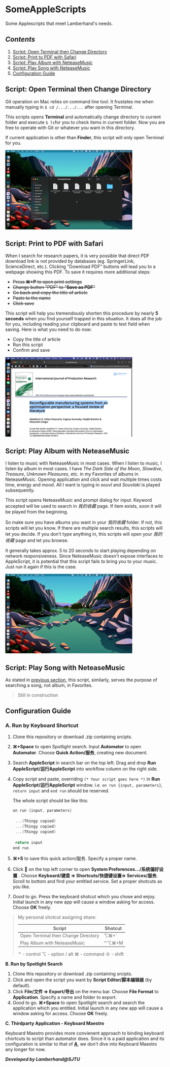 # SomeAppleScripts
Some Applescripts that meet Lamberhand's needs.



## *Contents*

1. [Script: Open Terminal then Change Directory](#dir)
2. [Script: Print to PDF with Safari](#print)
3. [Script: Play Album with NeteaseMusic](#album)
4. [Script: Play Song with NeteaseMusic](#song)
5. [Configuration Guide](#config)

 

 

## <span id="dir">Script: Open Terminal then Change Directory</span>

Git operation on Mac relies on command line tool. It frustates me when manually typing in `$ cd /.../.../...` after opening Terminal.

This scripts opens **Terminal** and automatically change directory to current folder and execute `$ ls`for you to check items in current folder. Now you are free to operate with Git or whatever you want in this directory.

If current application is other than **Finder**, this script will only open Terminal for you. 

 <img src="images/OpenTerminalThenChangeDir.gif" alt="OpenTerminalThenChangeDir" style="zoom:50%;" />



 

## Script: Print to PDF with Safari

When I search for research papers, it is very possible that direct PDF download link is not provided by databases (eg. SpringerLink, ScienceDirect, etc.). Clicking "Download PDF" buttons will lead you to a webpage showing this PDF. To save it requires more additional steps:

- ~~Press **⌘+P** to open print settings~~
- ~~Change button "PDF" to "**Save as PDF**"~~
- ~~Go back and copy the title of article~~
- ~~Paste to the name~~
- ~~Click save~~

This script will help you tremendously shorten this procedure by nearly **5 seconds** when you find yourself trapped in this situation. It does all the job for you, including reading your clipboard and paste to text field when saving. Here is what you need to do now:

- Copy the title of article
- Run this script
- Confirm and save

<img src="images/PrintToPDFWithSafari.gif" alt="PrintToPDFWithSafari" style="zoom:50%;" /> 

## <span id="album">Script: Play Album with NeteaseMusic</span>

I listen to music with NeteaseMusic in most cases. When I listen to music, I listen by album in most cases. I have *The Dark Side of the Moon*, *Slowdive*, *Treasure*, *Unknown Pleasures*, etc. in my Favorites of albums in NeteaseMusic. Opening application and click and wait multiple times costs time, energy and mood. All I want is typing in *souvl* and *Souvlaki* is played subsequently.

This script opens NeteaseMusic and prompt dialog for input. Keyword accepted will be used to search in *我的收藏* page. If item exists, soon it will be played from the beginning. 

So make sure you have albums you want in your *我的收藏* folder. If not, this scripts will let you know. If there are multiple search results, this scripts will let you decide. If you don't type anything in, this scripts will open your *我的收藏* page and let you browse.

It generally takes approx. 5 to 20 seconds to start playing depending on network responsiveness. Since NeteaseMusic doesn't expose interfaces to AppleScript, it is potential that this script fails to bring you to your music. Just run it again if this is the case.

 <img src="images/PlayAlbumWithNeteaseMusic.gif" alt="PlayAlbumWithNeteaseMusic" style="zoom:50%;" />

 

## <span id="song">Script: Play Song with NeteaseMusic</span>

As stated in [previous section](#album), this script, similarly, serves the purpose of searching a song, not album, in Favorites.

> Still in construction

 

 

## <span id="config">Configuration Guide</span>

### <span id ="configA">**A. Run by Keyboard Shortcut**</span>

1. Clone this repository or download .zip containing srcipts. 

2. **⌘+Space** to open Spotlight search. Input **Automator** to open **Automator**. Choose **Quick Action/服务**, creating new document.

3. Search **AppleScript** in search bar on the top left. Drag and drop **Run AppleScript/运行AppleScript** into workflow column on the right side.

4. Copy script and paste, overriding `(* Your script goes here *)` in **Run AppleScript/运行AppleScript** window. *i.e.* `on run {input, parameters}`, `return input` and `end run` should be reserved. 

   The whole script should be like this:

   ~~~objective-c
   on run {input, parameters}
   	
   	...(Thingy copied)
   	...(Thingy copied)
   	...(Thingy copied)
   	
   	return input
   end run
   ~~~

5. **⌘+S** to save this quick action/服务. Specify a proper name.

6. Click **** on the top left corner to open **System Preferences.../系统偏好设置** . Choose **Keyboard/键盘 &rArr; Shortcuts/快捷键设置&rArr; Services/服务**. Scroll to bottom and find your entitled service. Set a proper shotcuts as you like.

7. Good to go. Press the keyboard shotcut which you chose and enjoy. Initial launch in any new app will cause a window asking for access. Choose **OK** freely. 

> My personal shotcut assigning share:
>
> | Script                              | Shotcut |
> | ----------------------------------- | ------- |
> | Open Terminal then Change Directory | ⌥⌘+`    |
> | Play Album with NeteaseMusic        | ⌃⌥⌘+M   |
>
> ⌃ - control	⌥ - option / alt	⌘ - command	⇧ - shift



**B. Run by Spotlight Search**

1. Clone this repository or download .zip containing srcipts.
2. Click and open the script you want by **Script Editor/脚本编辑器** (by default). 
3. Click **File/文件 &rArr; Export/导出** on the menu bar. Choose **File Format** to **Application**. Specify a name and folder to export.
4. Good to go. **⌘+Space** to open Spotlight search and search the application which you entitled. Initial launch in any new app will cause a window asking for access. Choose **OK** freely. 



**C. Thirdparty Application - Keyboard Maestro**

Keyboard Maestro provides more convienent approach to binding keyboard chortcuts to script than automator does. Since it is a paid application and its configuration is similar to that of [**A**](#configA), we don't dive into Keyboard Maestro any longer for now.



 

***Developed by Lamberhand@SJTU***
